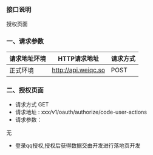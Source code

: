 ### 接口说明
授权页面<br>

### 一、请求参数

请求地址环境	|HTTP请求地址|请求方式
---|---|---
正式环境	|http://api.weiqc.so| POST

### 二、授权页面
- 请求方式 GET
- 请求地址 : xxx/v1/oauth/authorize/code-user-actions
- 请求参数：

无

- 登录qq授权,授权后获得数据交由开发进行落地页开发